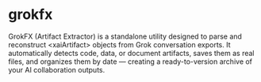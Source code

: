 # grokfx
GrokFX (Artifact Extractor) is a standalone utility designed to parse and reconstruct &lt;xaiArtifact> objects from Grok conversation exports. It automatically detects code, data, or document artifacts, saves them as real files, and organizes them by date — creating a ready-to-version archive of your AI collaboration outputs.
